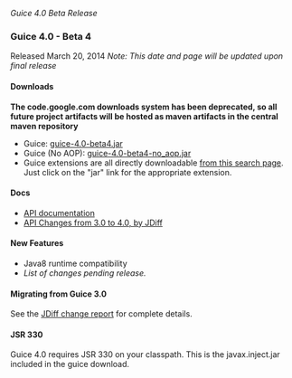 _Guice 4.0 Beta Release_
### Guice 4.0 - Beta 4
Released March 20, 2014 _Note: This date and page will be updated upon final release_

#### Downloads
**The code.google.com downloads system has been deprecated, so all future project artifacts will be hosted as maven artifacts in the central maven repository**

 * Guice: [guice-4.0-beta4.jar](http://search.maven.org/remotecontent?filepath=com/google/inject/guice/4.0-beta4/guice-4.0-beta4.jar)
 * Guice (No AOP): [guice-4.0-beta4-no_aop.jar](http://search.maven.org/remotecontent?filepath=com/google/inject/guice/4.0-beta4/guice-4.0-beta4-no_aop.jar)
 * Guice extensions are all directly downloadable [from this search page](http://search.maven.org/#search%7Cga%7C1%7Cg%3A%22com.google.inject.extensions%22%20AND%20v%3A%224.0-beta4%22).  Just click on the "jar" link for the appropriate extension.

#### Docs

  * [API documentation](https://google-guice.googlecode.com/git/latest-javadoc/index.html)
  * [API Changes from 3.0 to 4.0, by JDiff](https://google-guice.googlecode.com/git/latest-api-diffs/4.0/changes.html)

#### New Features

  * Java8 runtime compatibility
  * _List of changes pending release._

#### Migrating from Guice 3.0
See the [JDiff change report](https://google-guice.googlecode.com/git/latest-api-diffs/4.0/changes.html) for complete details.

#### JSR 330
Guice 4.0 requires JSR 330 on your classpath.  This is the javax.inject.jar included in the guice download.